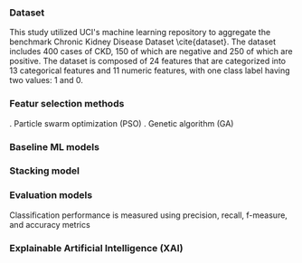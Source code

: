 
### Dataset
 This study utilized UCI's machine learning repository to aggregate the benchmark Chronic Kidney Disease Dataset \cite{dataset}. The dataset includes 400 cases of CKD, 150 of which are negative and 250 of which are positive. The dataset is composed of 24 features that are categorized into 13 categorical features and 11 numeric features, with one class label having two values: 1 and 0. 

 ### Featur selection methods
 .  Particle swarm optimization (PSO) 
 .  Genetic algorithm (GA) 

 ### Baseline ML models

 ### Stacking model

 ### Evaluation models
 Classification performance is  measured using precision, recall, f-measure, and accuracy metrics

 ### Explainable Artificial Intelligence  (XAI)
